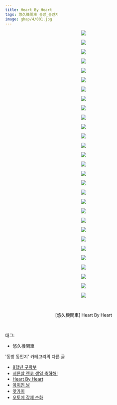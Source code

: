 ```yaml
---
title: Heart By Heart
tags: 悠久機関車 동방_동인지
image: ghap/4/001.jpg
---
```

<div class="article">
<p style="text-align: center; clear: none; float: none;"><img src="{{ site.nasurl }}/ghap/4/001.jpg"/></p>
<p style="text-align: center; clear: none; float: none;"><img src="{{ site.nasurl }}/ghap/4/002.jpg"/></p>
<p style="text-align: center; clear: none; float: none;"><img src="{{ site.nasurl }}/ghap/4/003.jpg"/></p>
<p style="text-align: center; clear: none; float: none;"><img src="{{ site.nasurl }}/ghap/4/004.jpg"/></p>
<p style="text-align: center; clear: none; float: none;"><img src="{{ site.nasurl }}/ghap/4/005.jpg"/></p>
<p style="text-align: center; clear: none; float: none;"><img src="{{ site.nasurl }}/ghap/4/006.jpg"/></p>
<p style="text-align: center; clear: none; float: none;"><img src="{{ site.nasurl }}/ghap/4/007.jpg"/></p>
<p style="text-align: center; clear: none; float: none;"><img src="{{ site.nasurl }}/ghap/4/008.jpg"/></p>
<p style="text-align: center; clear: none; float: none;"><img src="{{ site.nasurl }}/ghap/4/009.jpg"/></p>
<p style="text-align: center; clear: none; float: none;"><img src="{{ site.nasurl }}/ghap/4/010.jpg"/></p>
<p style="text-align: center; clear: none; float: none;"><img src="{{ site.nasurl }}/ghap/4/011.jpg"/></p>
<p style="text-align: center; clear: none; float: none;"><img src="{{ site.nasurl }}/ghap/4/012.jpg"/></p>
<p style="text-align: center; clear: none; float: none;"><img src="{{ site.nasurl }}/ghap/4/013.jpg"/></p>
<p style="text-align: center; clear: none; float: none;"><img src="{{ site.nasurl }}/ghap/4/014.jpg"/></p>
<p style="text-align: center; clear: none; float: none;"><img src="{{ site.nasurl }}/ghap/4/015.jpg"/></p>
<p style="text-align: center; clear: none; float: none;"><img src="{{ site.nasurl }}/ghap/4/016.jpg"/></p>
<p style="text-align: center; clear: none; float: none;"><img src="{{ site.nasurl }}/ghap/4/017.jpg"/></p>
<p style="text-align: center; clear: none; float: none;"><img src="{{ site.nasurl }}/ghap/4/018.jpg"/></p>
<p style="text-align: center; clear: none; float: none;"><img src="{{ site.nasurl }}/ghap/4/019.jpg"/></p>
<p style="text-align: center; clear: none; float: none;"><img src="{{ site.nasurl }}/ghap/4/020.jpg"/></p>
<p style="text-align: center; clear: none; float: none;"><img src="{{ site.nasurl }}/ghap/4/021.jpg"/></p>
<p style="text-align: center; clear: none; float: none;"><img src="{{ site.nasurl }}/ghap/4/022.jpg"/></p>
<p style="text-align: center; clear: none; float: none;"><img src="{{ site.nasurl }}/ghap/4/023.jpg"/></p>
<p style="text-align: center; clear: none; float: none;"><img src="{{ site.nasurl }}/ghap/4/024.jpg"/></p>
<p style="text-align: center; clear: none; float: none;"><img src="{{ site.nasurl }}/ghap/4/025.jpg"/></p>
<p style="text-align: center; clear: none; float: none;"><img src="{{ site.nasurl }}/ghap/4/026.jpg"/></p>
<p style="text-align: center; clear: none; float: none;"><img src="{{ site.nasurl }}/ghap/4/027.jpg"/></p>
<p style="text-align: center; clear: none; float: none;"><img src="{{ site.nasurl }}/ghap/4/028.jpg"/></p>
<p style="text-align: center; clear: none; float: none;"><img src="{{ site.nasurl }}/ghap/4/029.jpg"/></p>
<p style="text-align: center; clear: none; float: none;"><br/></p>
<p style="text-align: center; clear: none; float: none;">[悠久機関車] Heart By Heart</p>
<p><br/></p>
</div><div class="tagTrail">
<p>태그: </p>
<ul>
<li>悠久機関車</li>
</ul>
</div><div class="another">
<p>'동방 동인지' 카테고리의 다른 글</p>
<ul>
<li><a href="/2016-06-16-ghap_6">8학년 구락부</a></li>
<li><a href="/2016-06-16-ghap_5">서른살 렌코 생일 축하해!</a></li>
<li><a href="/2016-06-16-ghap_4">Heart By Heart</a></li>
<li><a href="/2016-06-16-ghap_3">아이인 날</a></li>
<li><a href="/2016-06-16-ghap_2">앗가이</a></li>
<li><a href="/2016-06-16-ghap_1">오토메 강제 순화</a></li>
</ul>
</div><div class="cb_module cb_fluid">
<div class="cb_wrt cb_profile">
</div><!-- commentList close -->
</div>